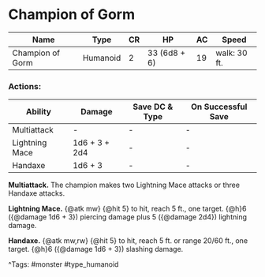 # Champion of Gorm

| Name | Type | CR | HP | AC | Speed |
|------|------|----|----|----|-------|
| Champion of Gorm | Humanoid | 2 | 33 (6d8 + 6) | 19 | walk: 30 ft. |

### Actions:

| Ability | Damage | Save DC & Type | On Successful Save |
|---------|--------|----------------|--------------------|
| Multiattack | - | - | - |
| Lightning Mace | 1d6 + 3 + 2d4 | - | - |
| Handaxe | 1d6 + 3 | - | - |


**Multiattack.** The champion makes two Lightning Mace attacks or three Handaxe attacks.

**Lightning Mace.** {@atk mw} {@hit 5} to hit, reach 5 ft., one target. {@h}6 ({@damage 1d6 + 3}) piercing damage plus 5 ({@damage 2d4}) lightning damage.

**Handaxe.** {@atk mw,rw} {@hit 5} to hit, reach 5 ft. or range 20/60 ft., one target. {@h}6 ({@damage 1d6 + 3}) slashing damage.

^Tags: #monster #type_humanoid